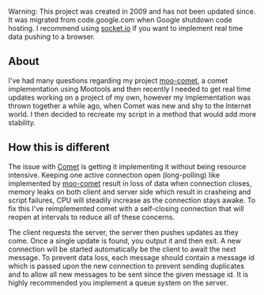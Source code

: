 Warning: This project was created in 2009 and has not been updated since. It was migrated from code.google.com when Google shutdown code hosting. I recommend using [socket.io](http://socket.io/) if you want to implement real time data pushing to a browser.

## About
I've had many questions regarding my project [moo-comet](https://github.com/benhutchins/moo-comet), a comet implementation using Mootools and then recently I needed to get real time updates working on a project of my own, however my implementation was thrown together a while ago, when Comet was new and shy to the Internet world. I then decided to recreate my script in a method that would add more stability.

## How this is different
The issue with [Comet](https://en.wikipedia.org/wiki/Comet_(programming)) is getting it implementing it without being resource intensive. Keeping one active connection open (long-polling) like implemented by [moo-comet](https://github.com/benhutchins/moo-comet) result in loss of data when connection closes, memory leaks on both client and server side which result in crasheing and script failures, CPU will steadily increase as the connection stays awake. To fix this I've reimplemented comet with a self-closing connection that will reopen at intervals to reduce all of these concerns.

The client requests the server, the server then pushes updates as they come. Once a single update is found, you output it and then exit. A new connection will be started automatically be the client to await the next message. To prevent data loss, each message should contain a message id which is passed upon the new connection to prevent sending duplicates and to allow all new messages to be sent since the given message id. It is highly recommended you implement a queue system on the server.
